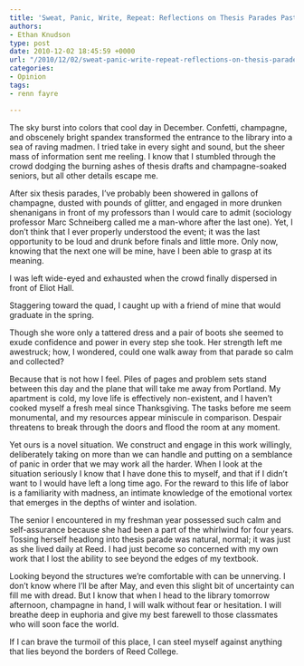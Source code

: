 ```yaml
---
title: 'Sweat, Panic, Write, Repeat: Reflections on Thesis Parades Past'
authors:
- Ethan Knudson
type: post
date: 2010-12-02 18:45:59 +0000
url: "/2010/12/02/sweat-panic-write-repeat-reflections-on-thesis-parades-past/"
categories:
- Opinion
tags:
- renn fayre

---
```

The sky burst into colors that cool day in December. Confetti, champagne, and obscenely bright spandex transformed the entrance to the library into a sea of raving madmen. I tried take in every sight and sound, but the sheer mass of information sent me reeling. I know that I stumbled through the crowd dodging the burning ashes of thesis drafts and champagne-soaked seniors, but all other details escape me.

After six thesis parades, I&#8217;ve probably been showered in gallons of champagne, dusted with pounds of glitter, and engaged in more drunken shenanigans in front of my professors than I would care to admit (sociology professor Marc Schneiberg called me a man-whore after the last one). Yet, I don&#8217;t think that I ever properly understood the event; it was the last opportunity to be loud and drunk before finals and little more. Only now, knowing that the next one will be mine, have I been able to grasp at its meaning.

I was left wide-eyed and exhausted when the crowd finally dispersed in front of Eliot Hall.

Staggering toward the quad, I caught up with a friend of mine that would graduate in the spring.

Though she wore only a tattered dress and a pair of boots she seemed to exude confidence and power in every step she took. Her strength left me awestruck; how, I wondered, could one walk away from that parade so calm and collected?

Because that is not how I feel. Piles of pages and problem sets stand between this day and the plane that will take me away from Portland. My apartment is cold, my love life is effectively non-existent, and I haven&#8217;t cooked myself a fresh meal since Thanksgiving. The tasks before me seem monumental, and my resources appear miniscule in comparison. Despair threatens to break through the doors and flood the room at any moment.

Yet ours is a novel situation. We construct and engage in this work willingly, deliberately taking on more than we can handle and putting on a semblance of panic in order that we may work all the harder. When I look at the situation seriously I know that I have done this to myself, and that if I didn&#8217;t want to I would have left a long time ago. For the reward to this life of labor is a familiarity with madness, an intimate knowledge of the emotional vortex that emerges in the depths of winter and isolation.

The senior I encountered in my freshman year possessed such calm and self-assurance because she had been a part of the whirlwind for four years. Tossing herself headlong into thesis parade was natural, normal; it was just as she lived daily at Reed. I had just become so concerned with my own work that I lost the ability to see beyond the edges of my textbook.

Looking beyond the structures we&#8217;re comfortable with can be unnerving. I don&#8217;t know where I&#8217;ll be after May, and even this slight bit of uncertainty can fill me with dread. But I know that when I head to the library tomorrow afternoon, champagne in hand, I will walk without fear or hesitation. I will breathe deep in euphoria and give my best farewell to those classmates who will soon face the world.

If I can brave the turmoil of this place, I can steel myself against anything that lies beyond the borders of Reed College.